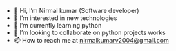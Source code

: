 - 👋 Hi, I’m Nirmal kumar (Software developer) 
- 👀 I’m interested in new technologies 
- 🌱 I’m currently learning python 
- 💞️ I’m looking to collaborate on python projects works
- 📫 How to reach me at nirmalkumarv2004@gmail.com

<!---
NirmalkumarNK2/NirmalkumarNK2 is a ✨ special ✨ repository because its `README.md` (this file) appears on your GitHub profile.
You can click the Preview link to take a look at your changes.
--->
